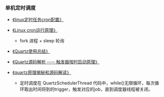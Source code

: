 ### 单机定时调度

* [《linux定时任务cron配置》](https://www.cnblogs.com/shuaiqing/p/7742382.html)

* [《Linux cron运行原理》](https://my.oschina.net/daquan/blog/483305)

  * fork 进程 + sleep 轮询

* [《Quartz使用总结》](https://www.cnblogs.com/drift-ice/p/3817269.html)

* [《Quartz源码解析 ---- 触发器按时启动原理》](https://blog.csdn.net/wenniuwuren/article/details/42082981/)

* [《quartz原理揭秘和源码解读》](https://www.jianshu.com/p/bab8e4e32952)

  * 定时调度在 QuartzSchedulerThread 代码中，while\(\)无限循环，每次循环取出时间将到的trigger，触发对应的job，直到调度器线程被关闭。



